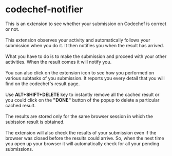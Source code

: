 # codechef-notifier
This is an extension to see whether your submission on Codechef is correct or not.<br><br>
This extension observes your activity and automatically follows your submission when you do it. It then notifies you when the
result has arrived.<br><br>
What you have to do is to make the submission and proceed with your other activities. When the result comes it will notify you.<br><br>
You can also click on the extension icon to see how you performed on various subtasks of you submission. It reports you every 
detail that you will find on the codechef's result page.<br><br>
Use <b>ALT+SHIFT+DELETE</b> key to instantly remove all the cached result or you could click on the <b>"DONE"</b> button of the popup to 
delete a particular cached result. <br><br>
The results are stored only for the same browser session in which  the subission result is obtained.<br><br>
The extension will also check the results of your submission even if the browser was closed before the results could arrive. 
So, when the next time you open up your browser it will automatically check for all your pending submissions.
